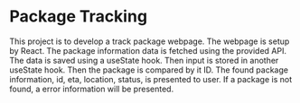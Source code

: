 # Package Tracking
This project is to develop a track package webpage. The webpage is setup by React. The package information data is fetched using the provided API. The data is saved using a useState hook. Then input is stored in another useState hook. Then the package is compared by it ID. The found package information, id, eta, location, status, is presented to user. If a package is not found, a error information will be presented.